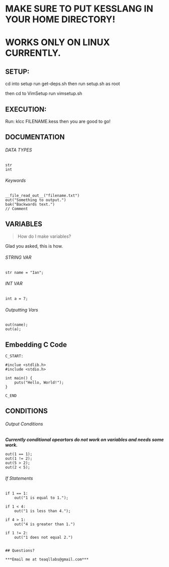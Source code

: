 # MAKE SURE TO PUT KESSLANG IN YOUR HOME DIRECTORY!
# WORKS ONLY ON LINUX CURRENTLY.


## SETUP:

cd into setup
run get-deps.sh
then run setup.sh as root

then cd to VimSetup
run vimsetup.sh

## EXECUTION:

Run: klcc FILENAME.kess
then you are good to go!



## DOCUMENTATION

###### DATA TYPES

```
str
int
```

######  Keywords

```
__file_read_out__("filename.txt")
out("Something to output.")
bak("Backwards text.")
// Comment
```


## VARIABLES

> How do I make variables?

Glad you asked, this is how.

###### STRING VAR
```
str name = "Ian";
```

###### INT VAR
```
int a = 7;
```


###### Outputting Vars

```
out(name);
out(a);
```


## Embedding C Code

```
C_START:

#inclue <stdlib.h>
#include <stdio.h>

int main() {
    puts("Hello, World!");
}

C_END

```

## CONDITIONS

###### Output Conditions
***Currently conditional opeartors do not work on variables and needs some work.***

```
out(1 == 1);
out(1 != 2);
out(5 > 2);
out(2 < 5);
```

###### If Statements

```
if 1 == 1:
    out("1 is equal to 1.");

if 1 < 4:
    out("1 is less than 4.");

if 4 > 1:
    out("4 is greater than 1.")

if 1 != 2:
    out("1 does not equal 2.")


## Questions?

***Email me at teaqllabs@gmail.com***
